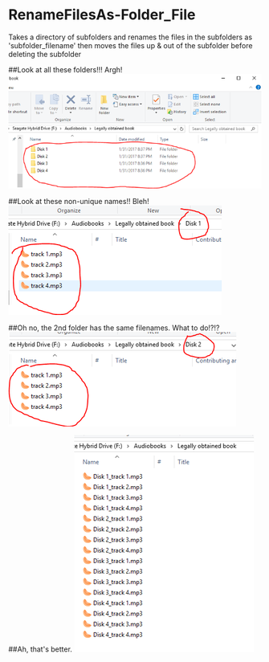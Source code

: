 # RenameFilesAs-Folder_File
Takes a directory of subfolders and renames the files in the subfolders as 'subfolder_filename' then moves the files up &amp; out of the subfolder before deleting the subfolder


##Look at all these folders!!! Argh!
![DiskFolders](example_images/DiskFolders.PNG)

##Look at these non-unique names!! Bleh!
![DiskFolders](example_images/disk1.PNG)

##Oh no, the 2nd folder has the same filenames. What to do!?!?
![DiskFolders](example_images/disk2.PNG)

##Ah, that's better.
![DiskFolders](example_images/yay.PNG)
